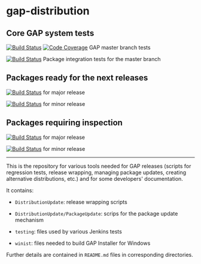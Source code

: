 # gap-distribution

## Core GAP system tests

[![Build Status](https://travis-ci.org/gap-system/gap.svg?branch=master)](https://travis-ci.org/gap-system/gap) [![Code Coverage](https://codecov.io/github/gap-system/gap/coverage.svg?branch=master&token=)](https://codecov.io/gh/gap-system/gap) GAP master branch tests

[![Build Status](https://travis-ci.org/gap-system/gap-docker-master-testsuite.svg?branch=master)](https://travis-ci.org/gap-system/gap-docker-master-testsuite) Package integration tests for the master branch

## Packages ready for the next releases

[![Build Status](https://travis-ci.org/gap-system/gap-docker-pkg-tests-master.svg?branch=master)](https://travis-ci.org/gap-system/gap-docker-pkg-tests-master) for major release

[![Build Status](https://travis-ci.org/gap-system/gap-docker-pkg-tests-stable.svg?branch=master)](https://travis-ci.org/gap-system/gap-docker-pkg-tests-stable) for minor release

## Packages requiring inspection

[![Build Status](https://travis-ci.org/gap-system/gap-docker-pkg-tests-master-staging.svg?branch=master)](https://travis-ci.org/gap-system/gap-docker-pkg-tests-master-staging) for major release

[![Build Status](https://travis-ci.org/gap-system/gap-docker-pkg-tests-stable-staging.svg?branch=master)](https://travis-ci.org/gap-system/gap-docker-pkg-tests-stable-staging) for minor release

---

This is the repository for various tools needed for GAP releases
(scripts for regression tests, release wrapping, managing package
updates, creating alternative distributions, etc.) and for some
developers' documentation.

It contains:

* `DistributionUpdate`: release wrapping scripts

* `DistributionUpdate/PackageUpdate`: scrips for the package update mechanism

* `testing`: files used by various Jenkins tests

* `winist`: files needed to build GAP Installer for Windows

Further details are contained in `README.md` files in corresponding directories.
